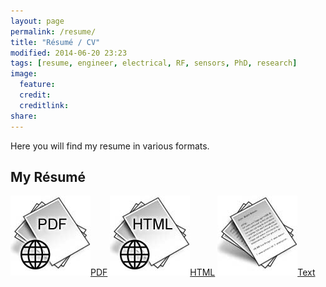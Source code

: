 ```yaml
---
layout: page
permalink: /resume/
title: "Résumé / CV"
modified: 2014-06-20 23:23
tags: [resume, engineer, electrical, RF, sensors, PhD, research]
image:
  feature: 
  credit: 
  creditlink: 
share: 
---
```

Here you will find my resume in various formats.

## My Résumé ##


[![PDF](/images/pdf_doc.jpg)PDF](http://bit.ly/1f6qma2)
[![HTML](/images/html_doc.jpg)HTML](http://bit.ly/1duxe0o)
[![TEXT](/images/text_doc.jpg)Text](http://bit.ly/1cqKtye)